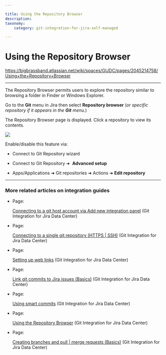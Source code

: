 ```yaml
---

title: Using the Repository Browser
description:
taxonomy:
    category: git-integration-for-jira-self-managed

---
```


# Using the Repository Browser

<https://bigbrassband.atlassian.net/wiki/spaces/GIJDC/pages/2045214758/Using+the+Repository+Browser>

* * *

The Repository Browser permits users to explore the repository similar to browsing a folder in Finder or Windows Explorer.

Go to the **Git** menu in Jira then select **Repository browser** (_or specific repository if it appears in the **Git** menu._)

The Repository Browser page is displayed. Click a repository to view its contents.

![](https://bigbrassband.atlassian.net/wiki/download/attachments/2045214758/gitserver-repo-browser-menu-sel.png%3Fversion=1&modificationDate=1640708768426&cacheVersion=1&api=v2?version=1&modificationDate=1640869893728&cacheVersion=1&api=v2)

Enable/disable this feature via:

*   Connect to Git Repository wizard
    
*   Connect to Git Repository ➜  **Advanced setup**
    
*   Apps/Applications ➜ Git repositories ➜ Actions ➜ **Edit repository**
    

* * *

### More related articles on integration guides

*   Page:
    
    [Connecting to a git host account via Add new integration panel](/wiki/spaces/GIJDC/pages/2044035170/Connecting+to+a+git+host+account+via+Add+new+integration+panel) (Git Integration for Jira Data Center)
    
*   Page:
    
    [Connecting to a single git repository (HTTPS | SSH)](/wiki/spaces/GIJDC/pages/2044035207) (Git Integration for Jira Data Center)
    
*   Page:
    
    [Setting up web links](/wiki/spaces/GIJDC/pages/2045181986/Setting+up+web+links) (Git Integration for Jira Data Center)
    
*   Page:
    
    [Link git commits to Jira issues (Basics)](/wiki/spaces/GIJDC/pages/2045149189) (Git Integration for Jira Data Center)
    
*   Page:
    
    [Using smart commits](/wiki/spaces/GIJDC/pages/2045149209/Using+smart+commits) (Git Integration for Jira Data Center)
    
*   Page:
    
    [Using the Repository Browser](/wiki/spaces/GIJDC/pages/2045214758/Using+the+Repository+Browser) (Git Integration for Jira Data Center)
    
*   Page:
    
    [Creating branches and pull | merge requests (Basics)](/wiki/spaces/GIJDC/pages/2045149234) (Git Integration for Jira Data Center)